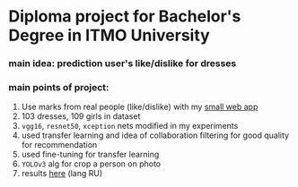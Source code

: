 # Diploma project for Bachelor's Degree in ITMO University

### main idea: prediction user's like/dislike for dresses

### main points of project:

1. Use marks from real people (like/dislike) with my [small web app](https://haritonasty.github.io/diploma/) 
2. 103 dresses, 109 girls in dataset
3. `vgg16`, `resnet50`, `xception` nets modified in my experiments
4. used transfer learning and idea of collaboration filtering for good quality for recommendation
5. used fine-tuning for transfer learning
6. `YOLOv3` alg for crop a person on photo
7. results [here](https://goo.gl/t2CYnh) (lang RU)